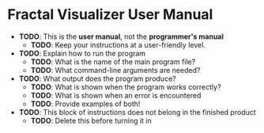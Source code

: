 # Fractal Visualizer User Manual

*   **TODO**: This is the **user manual**, not the **programmer's manual**
    *   **TODO**: Keep your instructions at a user-friendly level.
*   **TODO**: Explain how to run the program
    *   **TODO**: What is the name of the main program file?
    *   **TODO**: What command-line arguments are needed?
*   **TODO**: What output does the program produce?
    *   **TODO**: What is shown when the program works correctly?
    *   **TODO**: What is shown when an error is encountered
    *   **TODO**: Provide examples of both!
*   **TODO**: This block of instructions does not belong in the finished product
    *   **TODO**: Delete this before turning it in
